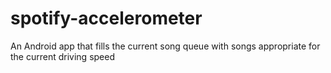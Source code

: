 # spotify-accelerometer
An Android app that fills the current song queue with songs appropriate for the current driving speed
